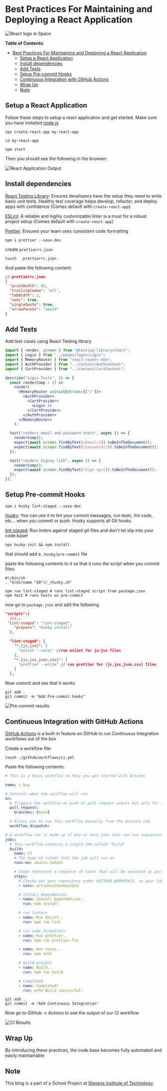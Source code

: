 # Best Practices For Maintaining and Deploying a React Application

![React logo in Space](./images/hblvidvqydi2r53oe1qw.webp)

**Table of Contents:**

- [Best Practices For Maintaining and Deploying a React Application](#best-practices-for-maintaining-and-deploying-a-react-application)
  - [Setup a React Application](#setup-a-react-application)
  - [Install dependencies](#install-dependencies)
  - [Add Tests](#add-tests)
  - [Setup Pre-commit Hooks](#setup-pre-commit-hooks)
  - [Continuous Integration with GitHub Actions](#continuous-integration-with-github-actions)
  - [Wrap Up](#wrap-up)
  - [Note](#note)

## Setup a React Application

Follow these steps to setup a react application and get started. Make sure you have installed [node.js](https://nodejs.org/en/)

```shell
npx create-react-app my-react-app

cd my-react-app

npm start
```

Then you should see the following in the browser:

![React Application Output](./images/Screen-Shot-1.png)

## Install dependencies

[React Testing Library](https://testing-library.com/docs/react-testing-library/intro/): Ensures developers have the setup they need to write basic unit tests. Healthy test coverage helps develop, refactor, and deploy apps with confidence (Comes default with `create-react-app`)

[ESLint](https://eslint.org/): A reliable and highly customizable linter is a must for a robust project setup (Comes default with `create-react-app`)

[Prettier](https://prettier.io/): Ensures your team uses consistent code formatting

```shell
npm i prettier --save-dev
```

create `prettierrc.json`

```shell
touch  .prettierrc.json
```

And paste the following content:

```json
//.prettierrc.json
{
  "printWidth": 80,
  "trailingComma": "all",
  "tabWidth": 2,
  "semi": true,
  "singleQuote": true,
  "arrowParens": "avoid"
}
```

## Add Tests

Add test cases using React Testing library

```jsx
import { render, screen } from "@testing-library/react";
import { Login } from "../pages/login/Login";
import { MemoryRouter } from "react-router-dom";
import { AuthProvider } from "../context/AuthContext";
import { CartProvider } from "../context/CartContext";

describe("Login Tests", () => {
  const renderComp = () =>
    render(
      <MemoryRouter initialEntries={["/"]}>
        <AuthProvider>
          <CartProvider>
            <Login />
          </CartProvider>
        </AuthProvider>
      </MemoryRouter>
    );

  test("renders email and password texts", async () => {
    renderComp();
    expect(await screen.findByText(/Email/i)).toBeInTheDocument();
    expect(await screen.findByText(/password/i)).toBeInTheDocument();
  });

  test("renders Signup link", async () => {
    renderComp();
    expect(await screen.findByText(/Sign up/i)).toBeInTheDocument();
  });
});
```

## Setup Pre-commit Hooks

```shell
npm i husky lint-staged --save-dev
```

[Husky](https://typicode.github.io/husky): You can use it to lint your commit messages, run tests, lint code, etc... when you commit or push. Husky supports all Git hooks.

[lint-staged](https://github.com/okonet/lint-staged): Run linters against staged git files and don't let slip into your code base!

```shell
npx husky-init && npm install
```

that should add a `.husky/pre-commit` file

paste the following contents to it so that it runs the script when you commit files:

```shell
#!/bin/sh
. "$(dirname "$0")/_/husky.sh"

npm run lint-staged # runs lint-staged script from package.json
npm test # runs tests on pre-commit

```

now go to `package.json` and add the following

```json
"scripts":{
  ///..
 "lint-staged": "lint-staged",
    "prepare": "husky install"
  },

  "lint-staged": {
    "*.{js,jsx}": [
      "eslint --color" //run eslint for js/jsx files
    ],
    "*.{js,jsx,json,css}": [
      "prettier --write" // run prettier for {js,jsx,json,css} files
    ]
  },
```

Now commit and see that it works

```shell
git add .
git commit -m "Add Pre-commit hooks"
```

![Pre-commit results](./images/Capture.PNG)

## Continuous Integration with GitHub Actions

[GitHub Actions](https://docs.github.com/en/actions) is a built-in feature on GitHub to run Continuous Integration workflows out of the box

Create a workflow file:

```shell
touch ./github/workflows/ci.yml
```

Paste the following contents:

```yaml
# This is a basic workflow to help you get started with Actions

name: c-buy

# Controls when the workflow will run
on:
  # Triggers the workflow on push or pull request events but only for the main branch
  pull_request:
    branches: [main]

  # Allows you to run this workflow manually from the Actions tab
  workflow_dispatch:

# A workflow run is made up of one or more jobs that can run sequentially or in parallel
jobs:
  # This workflow contains a single job called "build"
  build:
    name: CI
    # The type of runner that the job will run on
    runs-on: ubuntu-latest

    # Steps represent a sequence of tasks that will be executed as part of the job
    steps:
      # Checks-out your repository under $GITHUB_WORKSPACE, so your job can access it
      - uses: actions/checkout@v2

      # install dependencies
      - name: Install Dependencies..
        run: npm install

      # run linters
      - name: Run ESLint..
        run: npm run lint

      # run code formatters
      - name: Run prettier..
        run: npm run prettier-fix

      - name: Run tests..
        run: npm test

      # build project
      - name: Build..
        run: npm run build

      # Completed
      - name: Completed!
        run: echo Build successful!
```

```shell
git add .
git commit -m "Add Continuous Integration"
```

Now go to GitHub -> Actions to see the output of our CI workflow

![CI Results](./images/Capture(2).PNG)

## Wrap Up

By introducing these practices, the code base becomes fully automated and easily maintainable

## Note

This blog is a part of a School Project at [Stevens Institute of Technology](https://stevens.edu)
